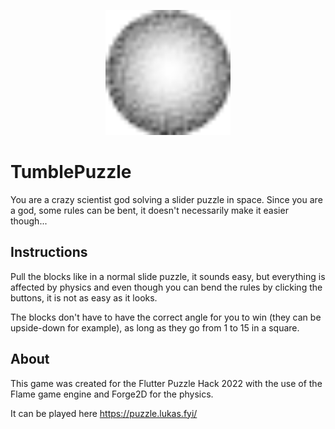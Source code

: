 <p align="center">
  <a href="https://puzzle.lukas.fyi/">
    <img alt="Tumble Puzzle" width="200px" src="./assets/images/ball_gray.png">
  </a>
</p>


# TumblePuzzle

You are a crazy scientist god solving a slider puzzle in space. 
Since you are a god, some rules can be bent, it doesn't necessarily make it
easier though...


## Instructions

Pull the blocks like in a normal slide puzzle, it sounds easy, but everything
is affected by physics and even though you can bend the rules by clicking the
buttons, it is not as easy as it looks.

The blocks don't have to have the correct angle for you to win (they can be
upside-down for example), as long as they go from 1 to 15 in a square.


## About

This game was created for the Flutter Puzzle Hack 2022 with the use of the
Flame game engine and Forge2D for the physics.

It can be played here https://puzzle.lukas.fyi/